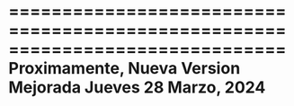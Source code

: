 ==============================================================================
Proximamente, Nueva Version Mejorada
Jueves 28 Marzo, 2024
==============================================================================
